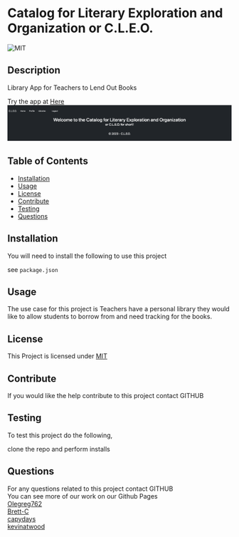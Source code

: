 # Catalog for Literary Exploration and Organization or C.L.E.O.
  ![MIT](https://img.shields.io/badge/License-MIT-yellow.svg)

  ## Description
  
  Library App for Teachers to Lend Out Books

  Try the app at [Here](https://cleobooks-c08c9ce9ac1e.herokuapp.com/)
  ![screenshot](./images/screenshot.png)

  ## Table of Contents
  * [Installation](#installation)
  * [Usage](#usage)
  * [License](#license)
  * [Contribute](#contribute)
  * [Testing](#testing)
  * [Questions](#questions)
  
  ## Installation
  You will need to install the following to use this project

  see `package.json`

  ## Usage

  The use case for this project is Teachers have a personal library they would like to allow students to borrow from and need tracking for the books.

  ## License

  This Project is licensed under [MIT](https://opensource.org/licenses/MIT)

  ## Contribute

  If you would like the help contribute to this project contact GITHUB

  ## Testing

  To test this project do the following,

  clone the repo and perform installs

  ## Questions
  
  For any questions related to this project contact GITHUB<br>
  You can see more of our work on our Github Pages <br>
  [Olegreg762](https://github.com/Olegreg762)<br>
  [Brett-C](https://github.com/Brett-C)<br>
  [capydays](https://github.com/capydays)<br>
  [kevinatwood](https://github.com/kevinatwood)
